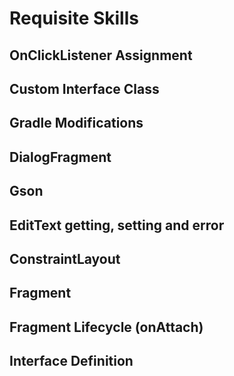 # Requisite Skills

## OnClickListener Assignment
## Custom Interface Class
## Gradle Modifications
## DialogFragment
## Gson
## EditText getting, setting and error
## ConstraintLayout
## Fragment
## Fragment Lifecycle (onAttach)
## Interface Definition
